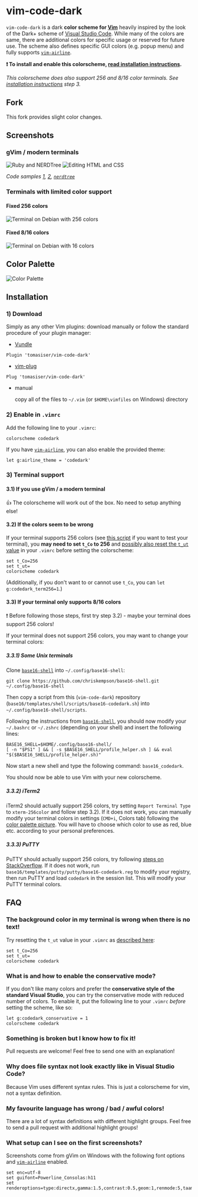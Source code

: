 # vim-code-dark
`vim-code-dark` is a dark **color scheme for [Vim](http://www.vim.org/)** heavily inspired by the look of the Dark+ scheme of [Visual Studio Code](https://code.visualstudio.com/). While many of the colors are same, there are additional colors for specific usage or reserved for future use. The scheme also defines specific GUI colors (e.g. popup menu) and fully supports [`vim-airline`](https://github.com/vim-airline/vim-airline).

**:exclamation: To install and enable this colorscheme, [read installation instructions](#installation).**

*This colorscheme does also support 256 and 8/16 color terminals. See [installation instructions](#installation) step 3.*

## Fork
This fork provides slight color changes.

## Screenshots

### gVim / modern terminals
![Ruby and NERDTree](https://cloud.githubusercontent.com/assets/10374559/23333137/b86efaa0-fb86-11e6-8c06-813f81c1f9bb.png)
![Editing HTML and CSS](https://cloud.githubusercontent.com/assets/10374559/23344709/459972a2-fc81-11e6-9b50-c432d998caef.png)

*Code samples [1](http://sandbox.mc.edu/~bennet/ruby/code/), [2](https://tmtheme-editor.herokuapp.com/), [`nerdtree`](https://github.com/scrooloose/nerdtree)*

### Terminals with limited color support

#### Fixed 256 colors
![Terminal on Debian with 256 colors](https://cloud.githubusercontent.com/assets/10374559/23342967/e61e28c6-fc63-11e6-9ccf-d6189b9e1b61.png)

#### Fixed 8/16 colors
![Terminal on Debian with 16 colors](https://cloud.githubusercontent.com/assets/10374559/23341713/0e8dd778-fc4d-11e6-8430-b11f161305d7.png)

## Color Palette

![Color Palette](https://cloud.githubusercontent.com/assets/10374559/23341312/1961f416-fc45-11e6-83ba-d7180c5fdd6d.png)

## Installation

### 1) Download

Simply as any other Vim plugins: download manually or follow the standard procedure of your plugin manager:
*  [Vundle](https://github.com/gmarik/vundle)
 ```
 Plugin 'tomasiser/vim-code-dark'
 ```
*  [vim-plug](https://github.com/junegunn/vim-plug)
```
Plug 'tomasiser/vim-code-dark'
```
*  manual

   copy all of the files to `~/.vim` (or `$HOME\vimfiles` on Windows) directory

### 2) Enable in `.vimrc`

Add the following line to your `.vimrc`:

```
colorscheme codedark
```

If you have [`vim-airline`](https://github.com/vim-airline/vim-airline), you can also enable the provided theme:

```
let g:airline_theme = 'codedark'
```

### 3) Terminal support

#### 3.1) If you use gVim / a modern terminal
:+1: The colorscheme will work out of the box. No need to setup anything else!

#### 3.2) If the colors seem to be wrong
If your terminal supports 256 colors (see [this script](http://www.robmeerman.co.uk/unix/256colours) if you want to test your terminal), you **may need to set `t_Co` to 256** and [possibly also reset the `t_ut` value](http://vi.stackexchange.com/questions/238/tmux-is-changing-part-of-the-background-in-vim) in your `.vimrc` before setting the colorscheme:

```
set t_Co=256
set t_ut=
colorscheme codedark
```

(Additionally, if you don't want to or cannot use `t_Co`, you can `let g:codedark_term256=1`.)

#### 3.3) If your terminal only supports 8/16 colors

:exclamation: Before following those steps, first try step 3.2) - maybe your terminal does support 256 colors!

If your terminal does not support 256 colors, you may want to change your terminal colors:

##### 3.3.1) Some Unix terminals
Clone [`base16-shell`](https://github.com/chriskempson/base16-shell/) into `~/.config/base16-shell`:

```
git clone https://github.com/chriskempson/base16-shell.git ~/.config/base16-shell
```

Then copy a script from this (`vim-code-dark`) repository (`base16/templates/shell/scripts/base16-codedark.sh`) into `~/.config/base16-shell/scripts`.

Following the instructions from [`base16-shell`](https://github.com/chriskempson/base16-shell/), you should now modify your `~/.bashrc` or `~/.zshrc` (depending on your shell) and insert the following lines:

```
BASE16_SHELL=$HOME/.config/base16-shell/
[ -n "$PS1" ] && [ -s $BASE16_SHELL/profile_helper.sh ] && eval "$($BASE16_SHELL/profile_helper.sh)"
```

Now start a new shell and type the following command: `base16_codedark`.

You should now be able to use Vim with your new colorscheme.

##### 3.3.2) iTerm2
iTerm2 should actually support 256 colors, try setting `Report Terminal Type` to `xterm-256color` and follow step 3.2). If it does not work, you can manually modify your terminal colors in settings (`CMD+i`, Colors tab) following the [color palette picture](#color-palette). You will have to choose which color to use as red, blue etc. according to your personal preferences.

##### 3.3.3) PuTTY
PuTTY should actually support 256 colors, try following [steps on StackOverflow](http://superuser.com/questions/436910/emulate-256-colors-in-putty-terminal). If it does not work, run `base16/templates/putty/putty/base16-codedark.reg` to modify your registry, then run PuTTY and load `codedark` in the session list. This will modify your PuTTY terminal colors.

## FAQ

### The background color in my terminal is wrong when there is no text!
Try resetting the `t_ut` value in your `.vimrc` as [described here](http://vi.stackexchange.com/questions/238/tmux-is-changing-part-of-the-background-in-vim):
```
set t_Co=256
set t_ut=
colorscheme codedark
```

### What is and how to enable the conservative mode?
If you don't like many colors and prefer the **conservative style of the standard Visual Studio**, you can try the conservative mode with reduced number of colors. To enable it, put the following line to your `.vimrc` *before* setting the scheme, like so:

```
let g:codedark_conservative = 1
colorscheme codedark
```

### Something is broken but I know how to fix it!
Pull requests are welcome! Feel free to send one with an explanation!

### Why does file syntax not look exactly like in Visual Studio Code?
Because Vim uses different syntax rules. This is just a colorscheme for vim, not a syntax definition.

### My favourite language has wrong / bad / awful colors!
There are a lot of syntax definitions with different highlight groups. Feel free to send a pull request with additional highlight groups!

### What setup can I see on the first screenshots?
Screenshots come from gVim on Windows with the following font options and [`vim-airline`](https://github.com/vim-airline/vim-airline) enabled.

```
set enc=utf-8
set guifont=Powerline_Consolas:h11
set renderoptions=type:directx,gamma:1.5,contrast:0.5,geom:1,renmode:5,taamode:1,level:0.5
```

